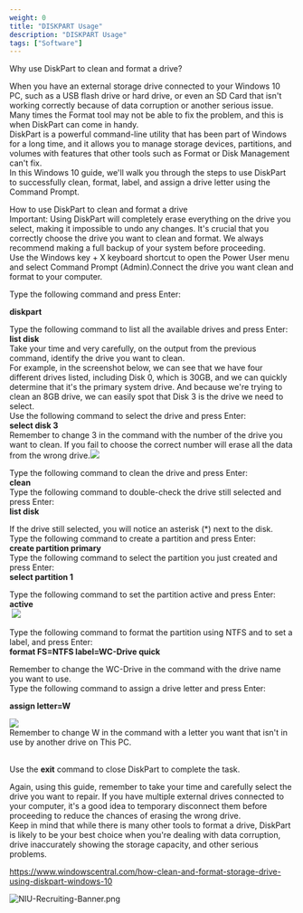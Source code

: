 ```yaml
---
weight: 0
title: "DISKPART Usage"
description: "DISKPART Usage"
tags: ["Software"]
---
```


Why u​se DiskPart to clean and format a drive?  
  
When you have an external storage ​drive connected to your Windows 10 PC, such as a USB flash drive or hard drive, or even an SD Card that isn't working correctly because of data corruption or another serious issue. Many times the Format tool may not be able to fix the problem, and this is when DiskPart can come in handy.  
DiskPart is a powerful command-line utility that has been part of Windows for a long time, and it allows you to manage storage devices, partitions, and volumes with features that other tools such as Format or Disk Management can't fix.  
In this Windows 10 guide, we'll walk you through the steps to use DiskPart to successfully clean, format, label, and assign a drive letter using the Command Prompt.  
  
  
How to use DiskPart to clean and format a drive​  
Important: Using DiskPart will completely erase everything on the drive you select, making it impossible to undo any changes. It's crucial that you correctly choose the drive you want to clean and format. We always recommend making a full backup of your system before proceeding.  
Use the Windows key + X keyboard shortcut to open the Power User menu and select Command Prompt (Admin).Connect the drive you want clean and format to your computer.  
  
Type the following command and press Enter:  
  
**diskpart**  
  
Type the following command to list all the available drives and press Enter:  
**list disk**  
Take your time and very carefully, on the output from the previous command, identify the drive you want to clean.  
For example, in the screenshot below, we can see that we have four different drives listed, including Disk 0, which is 30GB, and we can quickly determine that it's the primary system drive. And because we're trying to clean an 8GB drive, we can easily spot that Disk 3 is the drive we need to select.  
Use the following command to select the drive and press Enter:  
**select disk 3**  
Remember to change 3 in the command with the number of the drive you want to clean. If you fail to choose the correct number will erase all the data from the wrong drive.![](https://www.windowscentral.com/sites/wpcentral.com/files/styles/xlarge/public/field/image/2016/06/diskpart-select-disk-windows-10.jpg?itok=Y2AM38RI)  
  
Type the following command to clean the drive and press Enter:  
**clean**  
Type the following command to double-check the drive still selected and press Enter:  
**list disk**  
  
If the drive still selected, you will notice an asterisk (\*) next to the disk.  
Type the following command to create a partition and press Enter:  
**create partition primary**  
Type the following command to select the partition you just created and press Enter:  
**select partition 1**  
  
Type the following command to set the partition active and press Enter:  
**active**  
 ![](https://www.windowscentral.com/sites/wpcentral.com/files/styles/xlarge/public/field/image/2016/06/diskpart-clean-drive-windows-10.jpg?itok=0zOZmSXA)  
  
  
Type the following command to format the partition using NTFS and to set a label, and press Enter:  
**format FS=NTFS label=WC-Drive quick**  
  
Remember to change the WC-Drive in the command with the drive name you want to use.  
Type the following command to assign a drive letter and press Enter:  
  
**assign letter=W**  
  
![](https://www.windowscentral.com/sites/wpcentral.com/files/styles/xlarge/public/field/image/2016/06/diskpart-format-ntfs-windows-10.jpg?itok=8UamFDc5)  
Remember to change W in the command with a letter you want that isn't in use by another drive on This PC.  
  
   
Use the **exit** command to close DiskPart to complete the task.  
  
  
Again, using this guide, remember to take your time and carefully select the drive you want to repair. If you have multiple external drives connected to your computer, it's a good idea to temporary disconnect them before proceeding to reduce the chances of erasing the wrong drive.  
Keep in mind that while there is many other tools to format a drive, DiskPart is likely to be your best choice when you're dealing with data corruption, drive inaccurately showing the storage capacity, and other serious problems.  
  
  
<https://www.windowscentral.com/how-clean-and-format-storage-drive-using-diskpart-windows-10>​  
  
![NIU-Recruiting-Banner.png](/sites/housing/restech_helpdesk/SiteAssets/kb/How%20to%20Use%20DiskPart%20to%20Clean%20and%20Format%20Storage%20Drive/NIU-Recruiting-Banner.png)  
​  
  
​  
  
  
 ​  
  



